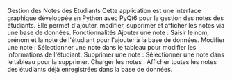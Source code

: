 Gestion des Notes des Étudiants
Cette application est une interface graphique développée en Python avec PyQt6 pour la gestion des notes des étudiants.
Elle permet d'ajouter, modifier, supprimer et afficher les notes via une base de données.
Fonctionnalités
Ajouter une note : Saisir le nom, prénom et la note de l'étudiant pour l'ajouter à la base de données.
Modifier une note : Sélectionner une note dans le tableau pour modifier les informations de l'étudiant.
Supprimer une note : Sélectionner une note dans le tableau pour la supprimer.
Charger les notes : Afficher toutes les notes des étudiants déjà enregistrées dans la base de données.
